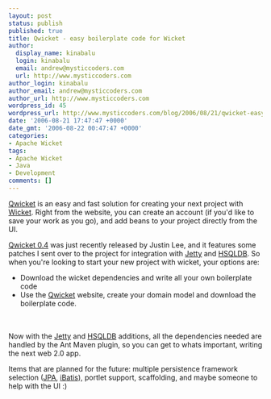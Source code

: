 ```yaml
---
layout: post
status: publish
published: true
title: Qwicket - easy boilerplate code for Wicket
author:
  display_name: kinabalu
  login: kinabalu
  email: andrew@mysticcoders.com
  url: http://www.mysticcoders.com
author_login: kinabalu
author_email: andrew@mysticcoders.com
author_url: http://www.mysticcoders.com
wordpress_id: 45
wordpress_url: http://www.mysticcoders.com/blog/2006/08/21/qwicket-easy-boilerplate-code-for-wicket/
date: '2006-08-21 17:47:47 +0000'
date_gmt: '2006-08-22 00:47:47 +0000'
categories:
- Apache Wicket
tags:
- Apache Wicket
- Java
- Development
comments: []
---
```

<a title="qwicket" href="http://qwicket.sf.net" target="_blank">Qwicket</a> is an easy and fast solution for creating your next project with <a title="Wicket" href="http://wicket.sf.net" target="_blank">Wicket</a>.  Right from the website, you can create an account (if you'd like to save your work as you go), and add beans to your project directly from the UI.

<a title="qwicket 0.4" href="http://sourceforge.net/project/showfiles.php?group_id=171925&amp;package_id=196577&amp;release_id=439770" target="_blank">Qwicket 0.4</a> was just recently released by Justin Lee, and it features some patches I sent over to the project for integration with <a title="Jetty" href="http://jetty.mortbay.org/jetty/index.html" target="_blank">Jetty</a> and <a title="HSQLDB" href="http://www.hsqldb.org/" target="_blank">HSQLDB</a>.  So when you're looking to start your new project with wicket, your options are:

<ul>
<li>Download the wicket dependencies and write all your own boilerplate code</li>
<li>Use the <a title="qwicket" href="http://qwicket.sf.net" target="_blank">Qwicket</a> website, create your domain model and download the boilerplate code.</li><br />
</ul><br />
Now with the <a title="jetty" href="http://jetty.mortbay.org/jetty/index.html" target="_blank">Jetty</a> and <a title="hsqldb" href="http://www.hsqldb.org/" target="_blank">HSQLDB</a> additions, all the dependencies needed are handled by the Ant Maven plugin, so you can get to whats important, writing the next web 2.0 app.

Items that are planned for the future: multiple persistence framework selection (<a title="Java Persistence API" href="http://java.sun.com/javaee/overview/faq/persistence.jsp" target="_blank">JPA</a>, <a title="iBatis" href="http://ibatis.apache.org/" target="_blank">iBatis</a>), portlet support, scaffolding, and maybe someone to help with the UI :)

